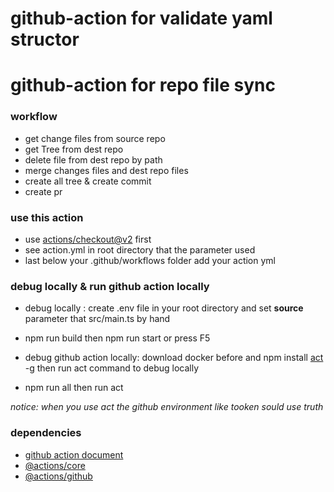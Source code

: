 # github-action for validate yaml structor


# github-action for repo file sync 

### workflow
- get change files from source repo
- get Tree from dest repo
- delete file from dest repo by path
- merge changes files and dest repo files
- create all tree & create commit
- create pr

### use this action
* use [actions/checkout@v2](https://github.com/marketplace/actions/checkout) first
* see action.yml in root directory that the parameter used
* last below your .github/workflows folder add your action yml

### debug locally & run github action locally
* debug locally : create .env file in your root directory and set **source** parameter that src/main.ts by hand
* npm run build then npm run start or press F5


* debug github action locally: download docker before and npm install [act](https://github.com/nektos/act) -g then run act command to debug locally
* npm run all then run act 
  
_notice: when you use act the github environment like tooken sould use truth_


### dependencies
- [github action document](https://docs.github.com/en/actions)
- [@actions/core](https://github.com/actions/toolkit/tree/main/packages/core)
- [@actions/github](https://github.com/actions/toolkit/tree/main/packages/github)

